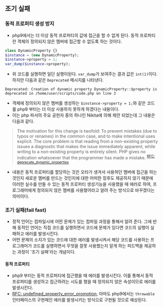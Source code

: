 ## 조기 실패

### 동적 프로퍼티 생성 방지
- php9에서는 더 이상 동적 프로퍼티의 값에 접근을 할 수 없게 된다. 동적 프로퍼티란 객체의 정의되지 않은 멤버에 접근할 수 없도록 하는 것이다.
```php
class DynamicProperty {}
$instance = (new DynamicProperty);
$instance->property = 1;
var_dump($instance->property);
```
- 위 코드를 실행하면 일단 실행이된다. `var_dump`가 보여주는 결과 값은 `int(1)`이다. 하지만 다음과 같은 `Deprecated` 메시지를 나타낸다.
```
Deprecated: Creation of dynamic property DynamicProperty::$property is deprecated in /home/user/scripts/code.php on line 3
```
- 객체에 정의되지 않은 멤버를 생성하는 `$instance->property = 1;`와 같은 코드를 php9 부터는 더 이상 사용하지 못하게 하겠다는 내용이다.
- 이는 php 파서의 주요 공헌자 중의 하나인 Nikita에 의해 제안 되었는데 그 내용은 다음과 같다.
> The motivation for this change is twofold: To prevent mistakes (due to typos or renames) in the common case, and to make intentional uses explicit. The core problem is that reading from a non-existing property issues a diagnostic that makes the issue immediately apparent, while writing to a non-existing property is entirely silent. PHP gives no indication whatsoever that the programmer has made a mistake.
<sup>[RFC: deprecate_dynamic_properties](https://wiki.php.net/rfc/deprecate_dynamic_properties)</sup>
- 내용은 동적 프로퍼티를 할당하는 것은 오타가 생겨서 사용하던 멤버에 접근을 하는 것인지 새로운 멤버를 만드는 것인지에 대한 어떠한 징후도 제공하지 않기 때문에 이러한 실수를 만들 수 있는 동적 프로퍼티 생성기능을 사용했을 때 에러로 하여, 프로그래머에게 정의되지 않은 멤버를 사용했어라고 알려 주는 방식으로 바꾸겠다는 의미이다.

### 조기 실패(fail fast)
- 정적 언어는 컴파일시에 어떤 문제가 있는 컴파일 과정을 통해서 알려 준다. 그에 반해 동적인 언어는 직접 코드를 실행하면서 코드에 문제가 있다면 코드의 실행이 실패하고 에러를 발생시킨다.
- 어떤 문제의 소지가 있는 코드에 대한 에러를 발생시켜서 해당 코드를 사용하는 프로그래머가 코드를 실행하면서 무엇을 잘못 사용했는지 알게 하는 피드백을 제공하는 과정이 '조기 실패'라는 개념이다.

#### 동적 프로퍼티
- php9 부터는 동적 프로퍼티에 접근했을 때 에러를 발생시킨다. 이를 통해서 동적 프로퍼티를 생성하고 접근하려는 시도를 했을 때 정의되지 않은 속성이므로 에러를 발생시킨다.
- [RFC: undefined_property_error_promotion](https://wiki.php.net/rfc/undefined_property_error_promotion), 아마도 php9에서는 `throwable` 인터페이스의 구현체인 에러를 발생시키는 방식으로 구현될 것으로 예상된다.
